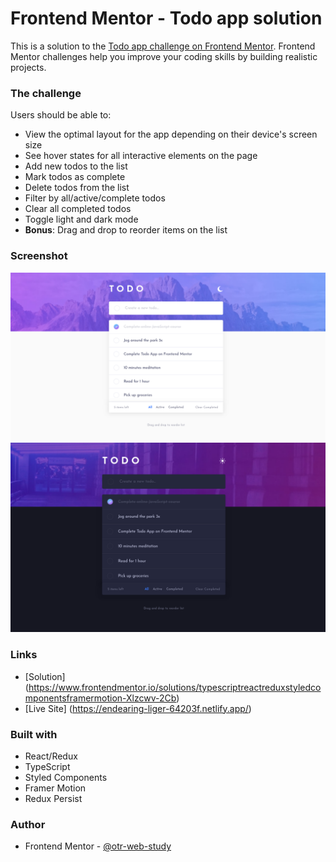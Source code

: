 # Frontend Mentor - Todo app solution

This is a solution to the [Todo app challenge on Frontend Mentor](https://www.frontendmentor.io/challenges/todo-app-Su1_KokOW). Frontend Mentor challenges help you improve your coding skills by building realistic projects.

### The challenge

Users should be able to:

- View the optimal layout for the app depending on their device's screen size
- See hover states for all interactive elements on the page
- Add new todos to the list
- Mark todos as complete
- Delete todos from the list
- Filter by all/active/complete todos
- Clear all completed todos
- Toggle light and dark mode
- **Bonus**: Drag and drop to reorder items on the list

### Screenshot

![](./screenshots/light.png)
![](./screenshots/dark.png)

### Links

- [Solution] (https://www.frontendmentor.io/solutions/typescriptreactreduxstyledcomponentsframermotion-Xlzcwv-2Cb)
- [Live Site] (https://endearing-liger-64203f.netlify.app/)

### Built with

- React/Redux
- TypeScript
- Styled Components
- Framer Motion
- Redux Persist

### Author

- Frontend Mentor - [@otr-web-study](https://www.frontendmentor.io/profile/otr-web-study)
